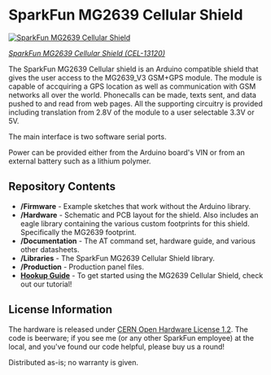 SparkFun MG2639 Cellular Shield
=========================

[![SparkFun MG2639 Cellular Shield](https://cdn.sparkfun.com/r/600-600/assets/learn_tutorials/3/5/7/speaker-hookup.jpg)](https://www.sparkfun.com/products/13120)

[*SparkFun MG2639 Cellular Shield (CEL-13120)*](https://www.sparkfun.com/products/13120)

The SparkFun MG2639 Cellular shield is an Arduino compatible shield that gives the user access to the MG2639_V3 GSM+GPS module. The module is capable of accquiring a GPS location as well as communication with GSM networks all over the world. Phonecalls can be made, texts sent, and data pushed to and read from web pages. All the supporting circuitry is provided including translation from 2.8V of the module to a user selectable 3.3V or 5V.

The main interface is two software serial ports.

Power can be provided either from the Arduino board's VIN or from an external battery such as a lithium polymer.

Repository Contents
-------------------

* **/Firmware** - Example sketches that work without the Arduino library.
* **/Hardware** - Schematic and PCB layout for the shield. Also includes an eagle library containing the various custom footprints for this shield. Specifically the MG2639 footprint.
* **/Documentation** - The AT command set, hardware guide, and various other datasheets.
* **/Libraries** - The SparkFun MG2639 Cellular Shield library.
* **/Production** - Production panel files.
* **[Hookup Guide](https://learn.sparkfun.com/tutorials/mg2639-cellular-shield-hookup-guide)** - To get started using the MG2639 Cellular Shield, check out our tutorial!

License Information
-------------------
The hardware is released under [CERN Open Hardware License 1.2](http://www.ohwr.org/attachments/2388/cern_ohl_v_1_2.txt).
The code is beerware; if you see me (or any other SparkFun employee) at the local, and you've found our code helpful, please buy us a round!

Distributed as-is; no warranty is given.
